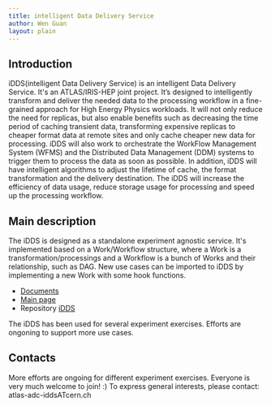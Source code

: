 ```yaml
---
title: intelligent Data Delivery Service
author: Wen Guan
layout: plain
---
```


## Introduction

iDDS(intelligent Data Delivery Service) is an intelligent Data Delivery Service. It's an ATLAS/IRIS-HEP joint project. It’s designed to intelligently transform and deliver the needed data to the processing workflow in a fine-grained approach for High Energy Physics workloads. It will not only reduce the need for replicas, but also enable benefits such as decreasing the time period of caching transient data, transforming expensive replicas to cheaper format data at remote sites and only cache cheaper new data for processing. iDDS will also work to orchestrate the WorkFlow Management System (WFMS) and the Distributed Data Management (DDM) systems to trigger them to process the data as soon as possible. In addition, iDDS will have intelligent algorithms to adjust the lifetime of cache, the format transformation and the delivery destination. The iDDS will increase the efficiency of data usage, reduce storage usage for processing and speed up the processing workflow.

## Main description

The iDDS is designed as a standalone experiment agnostic service. It's implemented based on a Work/Workflow structure, where a Work is a transformation/processings and a Workflow is a bunch of Works and their relationship, such as DAG. New use cases can be imported to iDDS by implementing a new Work with some hook functions.

 * [Documents](https://idds.readthedocs.io/en/latest/index.html)
 * [Main page](https://idds.cern.ch)
 * Repository [iDDS](https://github.com/HSF/iDDS)

The iDDS has been used for several experiment exercises. Efforts are ongoning to support more use cases. 

## Contacts

More efforts are ongoing for different experiment exercises. Everyone is very much welcome to join! :)
To express general interests, please contact: atlas-adc-iddsATcern.ch
